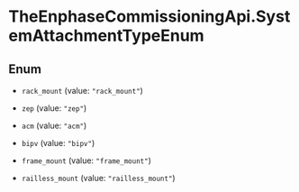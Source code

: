 # TheEnphaseCommissioningApi.SystemAttachmentTypeEnum

## Enum


* `rack_mount` (value: `"rack_mount"`)

* `zep` (value: `"zep"`)

* `acm` (value: `"acm"`)

* `bipv` (value: `"bipv"`)

* `frame_mount` (value: `"frame_mount"`)

* `railless_mount` (value: `"railless_mount"`)


